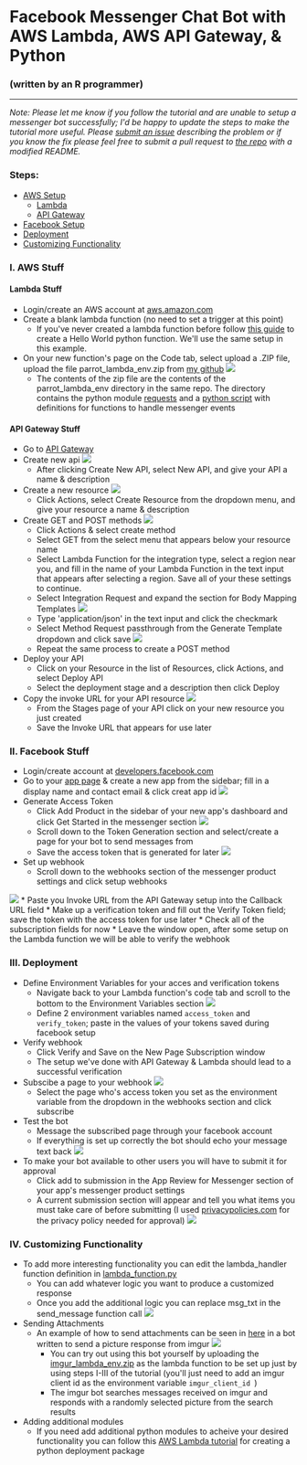 # Facebook Messenger Chat Bot with AWS Lambda, AWS API Gateway, & Python
### (written by an R programmer)

****************

_Note: Please let me know if you follow the tutorial and are unable to setup a messenger bot successfully; I'd be happy to update the steps to make the tutorial more useful. Please [submit an issue](https://github.com/AdamSpannbauer/aws_python_messenger/issues) describing the problem or if you know the fix please feel free to submit a pull request to [the repo](https://github.com/AdamSpannbauer/aws_python_messenger#fork-destination-box) with a modified README._

### Steps:

  * [AWS Setup](#i-aws-stuff)
  	* [Lambda](#lambda-stuff)
  	* [API Gateway](#api-gateway-stuff)
  * [Facebook Setup](#ii-facebook-stuff)
  * [Deployment](#iii-deployment)
  * [Customizing Functionality](#iv-customizing-functionality)


### I. AWS Stuff
#### Lambda Stuff
* Login/create an AWS account at [aws.amazon.com](https://aws.amazon.com/)
* Create a blank lambda function (no need to set a trigger at this point)
   * If you've never created a lambda function before follow [this guide](http://docs.aws.amazon.com/lambda/latest/dg/get-started-create-function.html) to create a Hello World python function.  We'll use the same setup in this example.
* On your new function's page on the Code tab, select upload a .ZIP file, upload the file parrot\_lambda\_env.zip from [my github](https://github.com/AdamSpannbauer/aws_python_messenger)
<img src="images/upload_zip.png"></img>
  * The contents of the zip file are the contents of the parrot\_lambda\_env directory in the same repo.  The directory contains the python module [requests]() and a [python script](https://github.com/AdamSpannbauer/aws_python_messenger/blob/master/parrot_lambda_env/lambda_function.py) with definitions for functions to handle messenger events

#### API Gateway Stuff
* Go to [API Gateway](https://console.aws.amazon.com/apigateway) 
* Create new api
<img src="images/click_create_api.png"></img>
   * After clicking Create New API, select New API, and give your API a name & description
* Create a new resource
<img src="images/click_create_resource.png"></img>
   * Click Actions, select Create Resource from the dropdown menu, and give your resource a name & description
* Create GET and POST methods
<img src="images/click_create_method.png"></img>
	* Click Actions & select create method
	* Select GET from the select menu that appears below your resource name
	* Select Lambda Function for the integration type, select a region near you, and fill in the name of your Lambda Function in the text input that appears after selecting a region.  Save all of your these settings to continue.
	* Select Integration Request and expand the section for Body Mapping Templates
<img src="images/click_integration_request.png"></img>
	* Type 'application/json' in the text input and click the checkmark
	* Select Method Request passthrough from the Generate Template dropdown and click save
<img src="images/select_method_request_passthrough.png"></img>
	* Repeat the same process to create a POST method
* Deploy your API
	* Click on your Resource in the list of Resources, click Actions, and select Deploy API
	* Select the deployment stage and a description then click Deploy
* Copy the invoke URL for your API resource
<img src="images/copy_invoke_url.png"></img>
	* From the Stages page of your API click on your new resource you just created
	* Save the Invoke URL that appears for use later

### II. Facebook Stuff
* Login/create account at [developers.facebook.com](https://developers.facebook.com)
* Go to your [app page](https://developers.facebook.com/apps) & create a new app from the sidebar; fill in a display name and contact email & click creat app id
<img src="images/create_new_app.png"></img>
* Generate Access Token
	* Click Add Product in the sidebar of your new app's dashboard and click Get Started in the messenger section
<img src="images/add_product.png"></img>
	* Scroll down to the Token Generation section and select/create a page for your bot to send messages from
	* Save the access token that is generated for later
<img src="images/token_generation.png"></img>
* Set up webhook
	* Scroll down to the webhooks section of the messenger product settings and click setup webhooks
<img src="images/webhook_setup.png">
	* Paste you Invoke URL from the API Gateway setup into the Callback URL field
	* Make up a verification token and fill out the Verify Token field; save the token with the access token for use later
	* Check all of the subscription fields for now
	* Leave the window open, after some setup on the Lambda function we will be able to verify the webhook

### III. Deployment
* Define Environment Variables for your acces and verification tokens
	* Navigate back to your Lambda function's code tab and scroll to the bottom to the Environment Variables section
<img src="images/environment_vars.png"></img>
	* Define 2 environment variables named `access_token` and `verify_token`; paste in the values of your tokens saved during facebook setup
* Verify webhook
	* Click Verify and Save on the New Page Subscription window
	* The setup we've done with API Gateway & Lambda should lead to a successful verification
* Subscibe a page to your webhook 
<img src="images/subscribe_page.png"></img>
	* Select the page who's access token you set as the environment variable from the dropdown in the webhooks section and click subscribe
* Test the bot
	* Message the subscribed page through your facebook account
	* If everything is set up correctly the bot should echo your message text back
<img src="images/test_msg.png"></img>
* To make your bot available to other users you will have to submit it for approval
	* Click add to submission in the App Review for Messenger section of your app's messenger product settings 
	* A current submission section will appear and tell you what items you must take care of before submitting (I used [privacypolicies.com](http://privacypolicies.com) for the privacy policy needed for approval)
<img src="images/submit_for_approval.png"></img>

### IV. Customizing Functionality
* To add more interesting functionality you can edit the lambda\_handler function definition in [lambda\_function.py](https://github.com/AdamSpannbauer/aws_python_messenger/blob/master/parrot_lambda_env/lambda_function.py)
	* You can add whatever logic you want to produce a customized response 
	* Once you add the additional logic you can replace msg\_txt in the send\_message function call
<img src="images/lambda_handler.png"></img>
* Sending Attachments
	* An example of how to send attachments can be seen in [here](https://github.com/AdamSpannbauer/aws_python_messenger/tree/master/imgur_lambda_env/lambda_function.py) in a bot written to send a picture response from imgur
<img src="images/send_attachment.png"></img>
		* You can try out using this bot yourself by uploading the [imgur\_lambda\_env.zip](https://github.com/AdamSpannbauer/aws_python_messenger/blob/master/imgur_lambda_env.zip) as the lambda function to be set up just by using steps I-III of the tutorial (you'll just need to add an imgur client id as the environment variable `imgur_client_id `)
		* The imgur bot searches messages received on imgur and responds with a randomly selected picture from the search results
* Adding additional modules
	* If you need add additional python modules to acheive your desired functionality you can follow this [AWS Lambda tutorial](http://docs.aws.amazon.com/lambda/latest/dg/lambda-python-how-to-create-deployment-package.html) for creating a python deployment package
